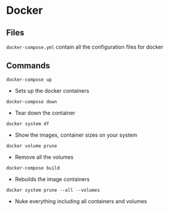 # Docker

## Files
`docker-compose.yml` contain all the configuration files for docker

## Commands
`docker-compose up`
  - Sets up the docker containers

`docker-compose down`
  - Tear down the container

`docker system df`
  - Show the images, container sizes on your system

`docker volume prune`
  - Remove all the volumes
  
`docker-compose build`
  - Rebuilds the image containers

`docker system prune --all --volumes`
  - Nuke everything including all containers and volumes

